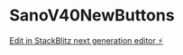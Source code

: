 # SanoV40NewButtons

[Edit in StackBlitz next generation editor ⚡️](https://stackblitz.com/~/github.com/scoshields/SanoV40NewButtons)